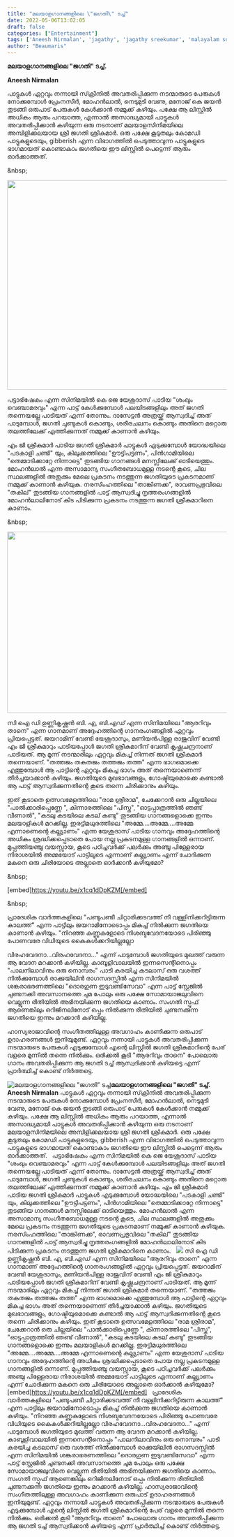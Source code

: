 ```yaml
---
title: "മലയാളഗാനങ്ങളിലെ \"ജഗതി\" ടച്ച്"
date: 2022-05-06T13:02:05
draft: false
categories: ["Entertainment"]
tags: ['Aneesh Nirmalan', 'jagathy', 'jagathy sreekumar', 'malayalam songs']
author: "Beaumaris"
---
```


<strong>മലയാളഗാനങ്ങളിലെ "ജഗതി" ടച്ച്.</strong>

<strong>Aneesh Nirmalan</strong>

പാട്ടുകൾ ഏറ്റവും നന്നായി സ്‌ക്രീനിൽ അവതരിപ്പിക്കുന്ന നടന്മാരുടെ പേരുകൾ നോക്കുമ്പോൾ പ്രേംനസീർ, മോഹൻലാൽ, നെടുമുടി വേണു, മനോജ്‌ കെ ജയൻ തുടങ്ങി ഒരുപാട് പേരുകൾ കേൾക്കാൻ നമ്മുക്ക് കഴിയും. പക്ഷേ ആ ലിസ്റ്റിൽ അധികം ആരും പറയാത്ത, എന്നാൽ അസാദ്ധ്യമായി പാട്ടുകൾ അവതരിപ്പിക്കാൻ കഴിയുന്ന ഒരു നടനാണ് മലയാളസിനിമയിലെ അമ്പിളിക്കലയായ ശ്രീ ജഗതി ശ്രീകുമാർ. ഒരു പക്ഷേ കൂടുതലും കോമഡി പാട്ടുകളുടെയും, gibberish എന്ന വിഭാഗത്തിൽ പെടുത്താവുന്ന പാട്ടുകളുടെ ഭാഗമായത് കൊണ്ടാകാം ജഗതിയെ ഈ ലിസ്റ്റിൽ പെട്ടെന്ന് ആരും ഓർക്കാത്തത്.

&amp;nbsp;

<img class="size-full wp-image-333155 aligncenter" src="https://cdn.boolokam.com/articles/2022/05/cscc.jpg" alt="" width="640" height="480" />

പട്ടാഭിഷേകം എന്ന സിനിമയിൽ കെ ജെ യേശുദാസ് പാടിയ "ശംഖും വെഞ്ചാമരവും" എന്ന പാട്ട് കേൾക്കുമ്പോൾ പലയിടങ്ങളിലും അത് ജഗതി തന്നെയല്ലേ പാടിയത് എന്ന് തോന്നും. ദാസേട്ടൻ അത്രയ്ക്ക് ആസ്വദിച്ച് അത് പാടുമ്പോൾ, ജഗതി ചുണ്ടുകൾ കൊണ്ടും, ശരീരചലനം കൊണ്ടും അതിനെ മറ്റൊരു തലത്തിലേക്ക് എത്തിക്കുന്നത് നമ്മുക്ക് കാണാൻ കഴിയും.

എം ജി ശ്രീകുമാർ പാടിയ ജഗതി ശ്രീകുമാർ പാട്ടുകൾ എടുക്കുമ്പോൾ യോദ്ധയിലെ "പടകാളി ചണ്ടി" യും, കിലുക്കത്തിലെ "ഊട്ടിപട്ടണം", പിൻഗാമിയിലെ "തെമ്മാടിക്കാറ്റേ നിന്നാട്ടെ" തുടങ്ങിയ ഗാനങ്ങൾ മനസ്സിലേക്ക് ഓടിയെത്തും. മോഹൻലാൽ എന്ന അസാമാന്യ സംഗീതബോധമുള്ള നടന്റെ കൂടെ, ചില സ്ഥലങ്ങളിൽ അതുക്കും മേലെ പ്രകടനം നടത്തുന്ന ജഗതിയുടെ പ്രകടനമാണ് നമ്മുക്ക് കാണാൻ കഴിയുക. നരസിംഹത്തിലെ "താങ്കിണക്ക", രാവണപ്രഭുവിലെ "തകില്" തുടങ്ങിയ ഗാനങ്ങളിൽ പാട്ട് ആസ്വദിച്ചു നൃത്തരംഗങ്ങളിൽ മോഹൻലാലിനോട് കിട പിടിക്കുന്ന പ്രകടനം നടത്തുന്ന ജഗതി ശ്രീകുമാറിനെ കാണാം.

&amp;nbsp;

<img class="size-full wp-image-333156 aligncenter" src="https://cdn.boolokam.com/articles/2022/05/grgrrrgrg.jpg" alt="" width="739" height="415" />

സി ഐ ഡി ഉണ്ണികൃഷ്ണൻ ബി. എ, ബി.എഡ് എന്ന സിനിമയിലെ "ആരറിവും താനെ" എന്ന ഗാനമാണ് അദ്ദേഹത്തിന്റെ ഗാനരംഗങ്ങളിൽ ഏറ്റവും പ്രിയപ്പെട്ടത്. ജയറാമിന് വേണ്ടി യേശുദാസും, മണിയൻപിള്ള രാജുവിന് വേണ്ടി എം ജി ശ്രീകുമാറും പാടിയപ്പോൾ ജഗതി ശ്രീകുമാറിന് വേണ്ടി കൃഷ്ണചന്ദ്രനാണ് പാടിയത്. ആ മൂന്ന് നടന്മാരിലും ഏറ്റവും മികച്ച് നിന്നത് ജഗതി ശ്രീകുമാർ തന്നെയാണ്. "തത്തജം തകതജം തത്തജം തത്ത" എന്ന ഭാഗമൊക്കെ എത്തുമ്പോൾ ആ പാട്ടിന്റെ ഏറ്റവും മികച്ച ഭാഗം അത് തന്നെയാണെന്ന് തീർച്ചയാക്കാൻ കഴിയും. ജഗതിയുടെ മുഖഭാവങ്ങളും, ഗോഷ്ടിയുമൊക്കെ കണ്ടാൽ ആ പാട്ട് ആസ്വദിക്കുന്നതിന്റെ കൂടെ തന്നെ ചിരിക്കാനും കഴിയും.

ഇത് കൂടാതെ ഉത്സവമേളത്തിലെ "രാമ ശ്രീരാമ", ചേക്കേറാൻ ഒരു ചില്ലയിലെ "പാൽക്കാരിപ്പെണ്ണേ ", കിന്നാരത്തിലെ "പിസ്ത", "ഓട്ടപ്പാത്രത്തിൽ ഞണ്ട് വീണാൽ", "കടലു കടയിലെ കടല് കണ്ടു" തുടങ്ങിയ ഗാനങ്ങളൊക്കെ ഇന്നും മലയാളികൾ മറക്കില്ല. ഇരട്ടിമധുരത്തിലെ "അമ്മേ....അമ്മേ....അമ്മേ എന്നാണെന്റെ കല്ല്യാണം" എന്ന യേശുദാസ് പാടിയ ഗാനവും അദ്ദേഹത്തിന്റെ അധികം ശ്രദ്ധിക്കപ്പെടാതെ പോയ നല്ല പ്രകടനമുള്ള ഗാനങ്ങളിൽ ഒന്നാണ്. മുപ്പത്തിയഞ്ചു വയസ്സായ, കൂടെ പഠിച്ചവർക്ക് പലർക്കും അഞ്ചു പിള്ളേരായ നിരാശയിൽ അമ്മയോട് പാട്ടിലൂടെ എന്നാണ് കല്ല്യാണം എന്ന് ചോദിക്കുന്ന മകനെ ഒരു ചിരിയോടെ അല്ലാതെ ഓർക്കാൻ കഴിയുമോ?

&amp;nbsp;

[embed]https://youtu.be/x1cq1dDpKZM[/embed]

&amp;nbsp;

പ്രാദേശിക വാർത്തകളിലെ "പണ്ടുപണ്ടീ ചിറ്റാരിക്കടവത്ത് നീ വള്ളിനിക്കറിട്ടിരുന്ന കാലത്ത്" എന്ന പാട്ടിലും ജയറാമിനോടൊപ്പം മികച്ച് നിൽക്കുന്ന ജഗതിയെ കാണാൻ കഴിയും. "നിറഞ്ഞ കണ്ണുകളോടെ നിശബ്ദവേദനയോടെ
പിരിഞ്ഞു പോണവരേ വിധിയുടെ കൈകൾക്കറിയില്ലല്ലോ

വിരഹവേദനാ…വിരഹവേദനാ…" എന്ന് പാടുമ്പോൾ ജഗതിയുടെ മുഖത്ത് വരുന്ന ആ വേദന മറക്കാൻ കഴിയില്ല. കാബൂളിവാലയിൽ ഇന്നസെന്റിനൊപ്പം "പാലനിലാവിനും ഒരു നൊമ്പരം" പാടി കരയിച്ച കടലാസ് ഒരു വശത്ത് നിൽക്കുമ്പോൾ രാക്കുയിലിൻ രാഗസദസ്സിൽ എന്ന സിനിമയിൽ ശങ്കരാഭരണത്തിലെ "ദൊരഗുണ ഇടുവണ്ടിസേവാ" എന്ന പാട്ട് സ്റ്റേജിൽ ചുണ്ടനക്കി അവസാനത്തെ ചുമ പോലും ഒരു പക്ഷേ സോമായാജലുവിനെ വെല്ലുന്ന രീതിയിൽ അഭിനയിക്കുന്ന ജഗതിയെ കാണാം. സംഗതി സ്പൂഫ് ആണെങ്കിലും ഒറിജിനലിനോട് ഒപ്പം നിൽക്കുന്ന രീതിയിൽ ചുണ്ടനക്കുന്ന ജഗതിയെ ഇന്നും മറക്കാൻ കഴിയില്ല.

ഹാസ്യരാജാവിന്റെ സംഗീതത്തിലുള്ള അവഗാഹം കാണിക്കുന്ന ഒരുപാട് ഉദാഹരണങ്ങൾ ഇനിയുമുണ്ട്. ഏറ്റവും നന്നായി പാട്ടുകൾ അവതരിപ്പിക്കുന്ന നടന്മാരുടെ പേരുകൾ എടുക്കുമ്പോൾ എന്റെ ലിസ്റ്റിൽ ജഗതി ശ്രീകുമാറിന്റെ പേര് വളരെ മുന്നിൽ തന്നെ നിൽക്കും. ഒരിക്കൽ കൂടി "ആരറിവും താനെ" പോലൊരു ഗാനം അവതരിപ്പിക്കുന്ന ആ ജഗതി ടച്ച്‌ ആസ്വദിക്കാൻ കഴിയട്ടെ എന്ന് പ്രാർത്ഥിച്ച് കൊണ്ട് നിർത്തട്ടെ.


![മലയാളഗാനങ്ങളിലെ "ജഗതി" ടച്ച്](https://cdn.boolokam.com/articles/2022/05/cscc.jpg)**മലയാളഗാനങ്ങളിലെ "ജഗതി" ടച്ച്.** **Aneesh Nirmalan** പാട്ടുകൾ ഏറ്റവും നന്നായി സ്‌ക്രീനിൽ അവതരിപ്പിക്കുന്ന നടന്മാരുടെ പേരുകൾ നോക്കുമ്പോൾ പ്രേംനസീർ, മോഹൻലാൽ, നെടുമുടി വേണു, മനോജ്‌ കെ ജയൻ തുടങ്ങി ഒരുപാട് പേരുകൾ കേൾക്കാൻ നമ്മുക്ക് കഴിയും. പക്ഷേ ആ ലിസ്റ്റിൽ അധികം ആരും പറയാത്ത, എന്നാൽ അസാദ്ധ്യമായി പാട്ടുകൾ അവതരിപ്പിക്കാൻ കഴിയുന്ന ഒരു നടനാണ് മലയാളസിനിമയിലെ അമ്പിളിക്കലയായ ശ്രീ ജഗതി ശ്രീകുമാർ. ഒരു പക്ഷേ കൂടുതലും കോമഡി പാട്ടുകളുടെയും, gibberish എന്ന വിഭാഗത്തിൽ പെടുത്താവുന്ന പാട്ടുകളുടെ ഭാഗമായത് കൊണ്ടാകാം ജഗതിയെ ഈ ലിസ്റ്റിൽ പെട്ടെന്ന് ആരും ഓർക്കാത്തത്. &nbsp; പട്ടാഭിഷേകം എന്ന സിനിമയിൽ കെ ജെ യേശുദാസ് പാടിയ "ശംഖും വെഞ്ചാമരവും" എന്ന പാട്ട് കേൾക്കുമ്പോൾ പലയിടങ്ങളിലും അത് ജഗതി തന്നെയല്ലേ പാടിയത് എന്ന് തോന്നും. ദാസേട്ടൻ അത്രയ്ക്ക് ആസ്വദിച്ച് അത് പാടുമ്പോൾ, ജഗതി ചുണ്ടുകൾ കൊണ്ടും, ശരീരചലനം കൊണ്ടും അതിനെ മറ്റൊരു തലത്തിലേക്ക് എത്തിക്കുന്നത് നമ്മുക്ക് കാണാൻ കഴിയും. എം ജി ശ്രീകുമാർ പാടിയ ജഗതി ശ്രീകുമാർ പാട്ടുകൾ എടുക്കുമ്പോൾ യോദ്ധയിലെ "പടകാളി ചണ്ടി" യും, കിലുക്കത്തിലെ "ഊട്ടിപട്ടണം", പിൻഗാമിയിലെ "തെമ്മാടിക്കാറ്റേ നിന്നാട്ടെ" തുടങ്ങിയ ഗാനങ്ങൾ മനസ്സിലേക്ക് ഓടിയെത്തും. മോഹൻലാൽ എന്ന അസാമാന്യ സംഗീതബോധമുള്ള നടന്റെ കൂടെ, ചില സ്ഥലങ്ങളിൽ അതുക്കും മേലെ പ്രകടനം നടത്തുന്ന ജഗതിയുടെ പ്രകടനമാണ് നമ്മുക്ക് കാണാൻ കഴിയുക. നരസിംഹത്തിലെ "താങ്കിണക്ക", രാവണപ്രഭുവിലെ "തകില്" തുടങ്ങിയ ഗാനങ്ങളിൽ പാട്ട് ആസ്വദിച്ചു നൃത്തരംഗങ്ങളിൽ മോഹൻലാലിനോട് കിട പിടിക്കുന്ന പ്രകടനം നടത്തുന്ന ജഗതി ശ്രീകുമാറിനെ കാണാം. &nbsp; ![](https://cdn.boolokam.com/articles/2022/05/grgrrrgrg.jpg) സി ഐ ഡി ഉണ്ണികൃഷ്ണൻ ബി. എ, ബി.എഡ് എന്ന സിനിമയിലെ "ആരറിവും താനെ" എന്ന ഗാനമാണ് അദ്ദേഹത്തിന്റെ ഗാനരംഗങ്ങളിൽ ഏറ്റവും പ്രിയപ്പെട്ടത്. ജയറാമിന് വേണ്ടി യേശുദാസും, മണിയൻപിള്ള രാജുവിന് വേണ്ടി എം ജി ശ്രീകുമാറും പാടിയപ്പോൾ ജഗതി ശ്രീകുമാറിന് വേണ്ടി കൃഷ്ണചന്ദ്രനാണ് പാടിയത്. ആ മൂന്ന് നടന്മാരിലും ഏറ്റവും മികച്ച് നിന്നത് ജഗതി ശ്രീകുമാർ തന്നെയാണ്. "തത്തജം തകതജം തത്തജം തത്ത" എന്ന ഭാഗമൊക്കെ എത്തുമ്പോൾ ആ പാട്ടിന്റെ ഏറ്റവും മികച്ച ഭാഗം അത് തന്നെയാണെന്ന് തീർച്ചയാക്കാൻ കഴിയും. ജഗതിയുടെ മുഖഭാവങ്ങളും, ഗോഷ്ടിയുമൊക്കെ കണ്ടാൽ ആ പാട്ട് ആസ്വദിക്കുന്നതിന്റെ കൂടെ തന്നെ ചിരിക്കാനും കഴിയും. ഇത് കൂടാതെ ഉത്സവമേളത്തിലെ "രാമ ശ്രീരാമ", ചേക്കേറാൻ ഒരു ചില്ലയിലെ "പാൽക്കാരിപ്പെണ്ണേ ", കിന്നാരത്തിലെ "പിസ്ത", "ഓട്ടപ്പാത്രത്തിൽ ഞണ്ട് വീണാൽ", "കടലു കടയിലെ കടല് കണ്ടു" തുടങ്ങിയ ഗാനങ്ങളൊക്കെ ഇന്നും മലയാളികൾ മറക്കില്ല. ഇരട്ടിമധുരത്തിലെ "അമ്മേ....അമ്മേ....അമ്മേ എന്നാണെന്റെ കല്ല്യാണം" എന്ന യേശുദാസ് പാടിയ ഗാനവും അദ്ദേഹത്തിന്റെ അധികം ശ്രദ്ധിക്കപ്പെടാതെ പോയ നല്ല പ്രകടനമുള്ള ഗാനങ്ങളിൽ ഒന്നാണ്. മുപ്പത്തിയഞ്ചു വയസ്സായ, കൂടെ പഠിച്ചവർക്ക് പലർക്കും അഞ്ചു പിള്ളേരായ നിരാശയിൽ അമ്മയോട് പാട്ടിലൂടെ എന്നാണ് കല്ല്യാണം എന്ന് ചോദിക്കുന്ന മകനെ ഒരു ചിരിയോടെ അല്ലാതെ ഓർക്കാൻ കഴിയുമോ? &nbsp; [embed]https://youtu.be/x1cq1dDpKZM[/embed] &nbsp; പ്രാദേശിക വാർത്തകളിലെ "പണ്ടുപണ്ടീ ചിറ്റാരിക്കടവത്ത് നീ വള്ളിനിക്കറിട്ടിരുന്ന കാലത്ത്" എന്ന പാട്ടിലും ജയറാമിനോടൊപ്പം മികച്ച് നിൽക്കുന്ന ജഗതിയെ കാണാൻ കഴിയും. "നിറഞ്ഞ കണ്ണുകളോടെ നിശബ്ദവേദനയോടെ പിരിഞ്ഞു പോണവരേ വിധിയുടെ കൈകൾക്കറിയില്ലല്ലോ വിരഹവേദനാ…വിരഹവേദനാ…" എന്ന് പാടുമ്പോൾ ജഗതിയുടെ മുഖത്ത് വരുന്ന ആ വേദന മറക്കാൻ കഴിയില്ല. കാബൂളിവാലയിൽ ഇന്നസെന്റിനൊപ്പം "പാലനിലാവിനും ഒരു നൊമ്പരം" പാടി കരയിച്ച കടലാസ് ഒരു വശത്ത് നിൽക്കുമ്പോൾ രാക്കുയിലിൻ രാഗസദസ്സിൽ എന്ന സിനിമയിൽ ശങ്കരാഭരണത്തിലെ "ദൊരഗുണ ഇടുവണ്ടിസേവാ" എന്ന പാട്ട് സ്റ്റേജിൽ ചുണ്ടനക്കി അവസാനത്തെ ചുമ പോലും ഒരു പക്ഷേ സോമായാജലുവിനെ വെല്ലുന്ന രീതിയിൽ അഭിനയിക്കുന്ന ജഗതിയെ കാണാം. സംഗതി സ്പൂഫ് ആണെങ്കിലും ഒറിജിനലിനോട് ഒപ്പം നിൽക്കുന്ന രീതിയിൽ ചുണ്ടനക്കുന്ന ജഗതിയെ ഇന്നും മറക്കാൻ കഴിയില്ല. ഹാസ്യരാജാവിന്റെ സംഗീതത്തിലുള്ള അവഗാഹം കാണിക്കുന്ന ഒരുപാട് ഉദാഹരണങ്ങൾ ഇനിയുമുണ്ട്. ഏറ്റവും നന്നായി പാട്ടുകൾ അവതരിപ്പിക്കുന്ന നടന്മാരുടെ പേരുകൾ എടുക്കുമ്പോൾ എന്റെ ലിസ്റ്റിൽ ജഗതി ശ്രീകുമാറിന്റെ പേര് വളരെ മുന്നിൽ തന്നെ നിൽക്കും. ഒരിക്കൽ കൂടി "ആരറിവും താനെ" പോലൊരു ഗാനം അവതരിപ്പിക്കുന്ന ആ ജഗതി ടച്ച്‌ ആസ്വദിക്കാൻ കഴിയട്ടെ എന്ന് പ്രാർത്ഥിച്ച് കൊണ്ട് നിർത്തട്ടെ.
